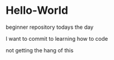 # Hello-World
beginner repository
todays the day

I want to commit to learning how to code

not getting the hang of this
